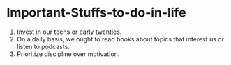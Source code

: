# Important-Stuffs-to-do-in-life

1. Invest in our teens or early twenties. 
2. On a daily basis, we ought to read books about topics that interest us or listen to podcasts.
3. Prioritize discipline over motivation.
